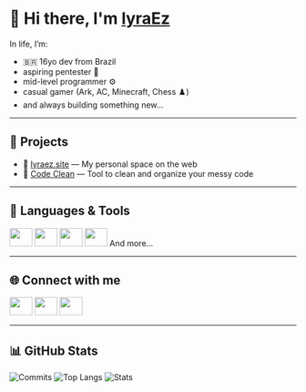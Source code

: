 # 👋 Hi there, I'm [lyraEz](https://lyraez.site)

In life, I’m:
- 🇧🇷 16yo dev from Brazil  
- aspiring pentester 🧠  
- mid-level programmer ⚙️  
- casual gamer (Ark, AC, Minecraft, Chess ♟️)  
- and always building something new...

---

## 🧱 Projects

- 🔗 [lyraez.site](https://lyraez.site) — My personal space on the web  
- 🧼 [Code Clean](https://code-clean-alpha.vercel.app) — Tool to clean and organize your messy code

---

## 🧩 Languages & Tools

<a title="JavaScript" href="https://developer.mozilla.org/docs/Web/JavaScript"><img height="32" width="32" src="https://cdn.simpleicons.org/javascript" style="width:40px" /></a>
<a title="NodeJS" href="https://nodejs.org/en/learn/getting-started/introduction-to-nodejs"><img height="32" width="32" src="https://cdn.simpleicons.org/node.js" style="width:40px" /></a>
<a title="HTML" href="https://developer.mozilla.org/docs/Web/HTML"><img height="32" width="32" src="https://cdn.simpleicons.org/html5" style="width:40px" /></a>
<a title="CSS" href="https://developer.mozilla.org/docs/Web/CSS"><img height="32" width="32" src="https://cdn.simpleicons.org/css3" style="width:40px" /></a>
And more...

---

## 🌐 Connect with me

<a title="lyraEz's Discord profile" href="https://discord.com/users/941912647572545566"><img height="32" width="32" src="https://cdn.simpleicons.org/discord" style="width:40px" /></a>
<a title="lyraEz's Youtube profile" href="https://www.youtube.com/@lyraEz"><img height="32" width="32" src="https://cdn.simpleicons.org/youtube" style="width:40px;" /></a>
<a title="lyraEz's Guns profile" href="https://guns.lol/lyraEz"><img height="32" width="32" src="https://assets.guns.lol/guns_logo_no_background_cropped.png" style="width:40px;" /></a>

---

## 📊 GitHub Stats

![Commits](https://img.shields.io/badge/Total%20Commits-🔥%20Check%20my%20activity-blueviolet?style=flat)
![Top Langs](https://github-readme-stats.vercel.app/api/top-langs/?username=lyraEz&layout=compact&theme=tokyonight)
![Stats](https://github-readme-stats.vercel.app/api?username=lyraEz&show_icons=true&theme=tokyonight&count_private=true&hide=stars,prs)
